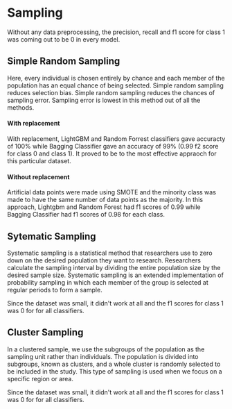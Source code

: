 # Sampling

Without any data preprocessing, the precision, recall and f1 score for class 1 was coming out to be 0 in every model. <br>

## Simple Random Sampling
Here, every individual is chosen entirely by chance and each member of the population has an equal chance of being selected. Simple random sampling reduces selection bias. Simple random sampling reduces the chances of sampling error. Sampling error is lowest in this method out of all the methods. <br>

#### With replacement 
With replacement, LightGBM and Random Forrest classifiers gave accuracty of 100% while Bagging Classifier gave an accuracy of 99% (0.99 f2 score for class 0 and class 1).
It proved to be to the most effective appraoch for this particular dataset. <br>
#### Without replacement
Artificial data points were made using SMOTE and the minority class was made to have the same number of data points as the majority.
In this approach, Lightgbm and Random Forest had f1 scores of 0.99 while Bagging Classifier had f1 scores of 0.98 for each class.

## Sytematic Sampling
Systematic sampling is a statistical method that researchers use to zero down on the desired population they want to research. Researchers calculate the sampling interval by dividing the entire population size by the desired sample size. Systematic sampling is an extended implementation of probability sampling in which each member of the group is selected at regular periods to form a sample.<br>

Since the dataset was small, it didn't work at all and the f1 scores for class 1 was 0 for for all classifiers.

## Cluster Sampling
In a clustered sample, we use the subgroups of the population as the sampling unit rather than individuals. The population is divided into subgroups, known as clusters, and a whole cluster is randomly selected to be included in the study. This type of sampling is used when we focus on a specific region or area.<br>

Since the dataset was small, it didn't work at all and the f1 scores for class 1 was 0 for for all classifiers.

